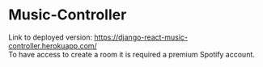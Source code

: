 # Music-Controller

Link to deployed version: https://django-react-music-controller.herokuapp.com/
<br>
To have access to create a room it is required a premium Spotify account.
